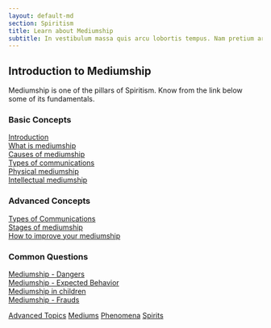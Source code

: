 ```yaml
---
layout: default-md
section: Spiritism
title: Learn about Mediumship
subtitle: In vestibulum massa quis arcu lobortis tempus. Nam pretium arcu in odio vulputate luctus.
---
```


## Introduction to Mediumship
Mediumship is one of the pillars of Spiritism. Know from the link below some of its fundamentals.  

### Basic Concepts
[Introduction](intro)  
[What is mediumship](about)  
[Causes of mediumship](causes)  
[Types of communications](types)  
[Physical mediumship](physical)  
[Intellectual mediumship](intellectual)  


### Advanced Concepts
[Types of Communications](types-of-communications)  
[Stages of mediumship](stages)  
[How to improve your mediumship](how-to-improve)  


### Common Questions
[Mediumship - Dangers](dangers)  
[Mediumship - Expected Behavior](behavior)  
[Mediumship in children](mediumship-children)  
[Mediumship - Frauds](fraud)  





<a href="../advanced" class="button special">Advanced Topics</a>
<a href="mediums" class="button">Mediums</a>
<a href="phenomena" class="button">Phenomena</a>
<a href="spirits" class="button">Spirits</a>
